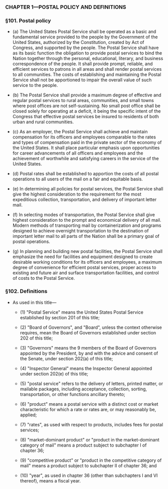 ### **CHAPTER 1—POSTAL POLICY AND DEFINITIONS**

### §101. Postal policy
* (a) The United States Postal Service shall be operated as a basic and fundamental service provided to the people by the Government of the United States, authorized by the Constitution, created by Act of Congress, and supported by the people. The Postal Service shall have as its basic function the obligation to provide postal services to bind the Nation together through the personal, educational, literary, and business correspondence of the people. It shall provide prompt, reliable, and efficient services to patrons in all areas and shall render postal services to all communities. The costs of establishing and maintaining the Postal Service shall not be apportioned to impair the overall value of such service to the people.

* (b) The Postal Service shall provide a maximum degree of effective and regular postal services to rural areas, communities, and small towns where post offices are not self-sustaining. No small post office shall be closed solely for operating at a deficit, it being the specific intent of the Congress that effective postal services be insured to residents of both urban and rural communities.

* (c) As an employer, the Postal Service shall achieve and maintain compensation for its officers and employees comparable to the rates and types of compensation paid in the private sector of the economy of the United States. It shall place particular emphasis upon opportunities for career advancements of all officers and employees and the achievement of worthwhile and satisfying careers in the service of the United States.

* (d) Postal rates shall be established to apportion the costs of all postal operations to all users of the mail on a fair and equitable basis.

* (e) In determining all policies for postal services, the Postal Service shall give the highest consideration to the requirement for the most expeditious collection, transportation, and delivery of important letter mail.

* (f) In selecting modes of transportation, the Postal Service shall give highest consideration to the prompt and economical delivery of all mail. Modern methods of transporting mail by containerization and programs designed to achieve overnight transportation to the destination of important letter mail to all parts of the Nation shall be a primary goal of postal operations.

* (g) In planning and building new postal facilities, the Postal Service shall emphasize the need for facilities and equipment designed to create desirable working conditions for its officers and employees, a maximum degree of convenience for efficient postal services, proper access to existing and future air and surface transportation facilities, and control of costs to the Postal Service.

### §102. Definitions
* As used in this title—

  * (1) "Postal Service" means the United States Postal Service established by section 201 of this title;

  * (2) "Board of Governors", and "Board", unless the context otherwise requires, mean the Board of Governors established under section 202 of this title;

  * (3) "Governors" means the 9 members of the Board of Governors appointed by the President, by and with the advice and consent of the Senate, under section 202(a) of this title;

  * (4) "Inspector General" means the Inspector General appointed under section 202(e) of this title;

  * (5) "postal service" refers to the delivery of letters, printed matter, or mailable packages, including acceptance, collection, sorting, transportation, or other functions ancillary thereto;

  * (6) "product" means a postal service with a distinct cost or market characteristic for which a rate or rates are, or may reasonably be, applied;

  * (7) "rates", as used with respect to products, includes fees for postal services;

  * (8) "market-dominant product" or "product in the market-dominant category of mail" means a product subject to subchapter I of chapter 36;

  * (9) "competitive product" or "product in the competitive category of mail" means a product subject to subchapter II of chapter 36; and

  * (10) "year", as used in chapter 36 (other than subchapters I and VI thereof), means a fiscal year.